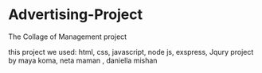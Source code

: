 # Advertising-Project
The Collage of Management project 

this project we used:
html, css, javascript, node js, exspress, Jqury
project by maya koma, neta maman , daniella mishan
